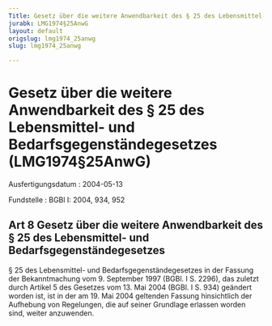 ```yaml
---
Title: Gesetz über die weitere Anwendbarkeit des § 25 des Lebensmittel- und Bedarfsgegenständegesetzes
jurabk: LMG1974§25AnwG
layout: default
origslug: lmg1974_25anwg
slug: lmg1974_25anwg

---
```


# Gesetz über die weitere Anwendbarkeit des § 25 des Lebensmittel- und Bedarfsgegenständegesetzes (LMG1974§25AnwG)

Ausfertigungsdatum
:   2004-05-13

Fundstelle
:   BGBl I: 2004, 934, 952

## Art 8 Gesetz über die weitere Anwendbarkeit des § 25 des Lebensmittel- und Bedarfsgegenständegesetzes

§ 25 des Lebensmittel- und Bedarfsgegenständegesetzes in der Fassung
der Bekanntmachung vom 9. September 1997 (BGBl. I S. 2296), das
zuletzt durch Artikel 5 des Gesetzes vom 13. Mai 2004 (BGBl. I S. 934)
geändert worden ist, ist in der am 19. Mai 2004 geltenden Fassung
hinsichtlich der Aufhebung von Regelungen, die auf seiner Grundlage
erlassen worden sind, weiter anzuwenden.

